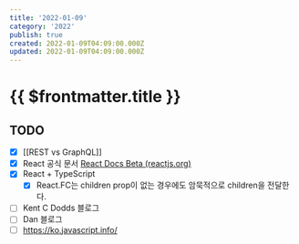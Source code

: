 ```yaml
---
title: '2022-01-09'
category: '2022'
publish: true
created: 2022-01-09T04:09:00.000Z
updated: 2022-01-09T04:09:00.000Z
---
```


# {{ $frontmatter.title }}

## TODO

- [x] [[REST vs GraphQL]]
- [x] React 공식 문서 [React Docs Beta (reactjs.org)](https://beta.reactjs.org/)
- [x] React + TypeScript
  - [x] React.FC는 children prop이 없는 경우에도 암묵적으로 children을 전달한다.
- [ ] Kent C Dodds 블로그
- [ ] Dan 블로그
- [ ] https://ko.javascript.info/

